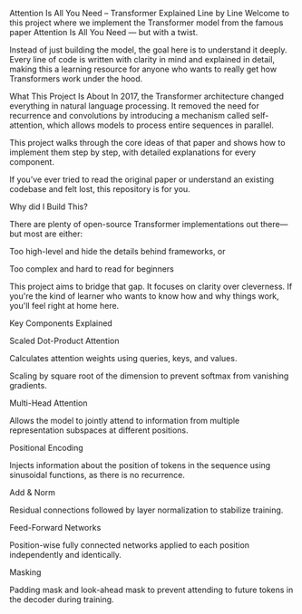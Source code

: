 Attention Is All You Need – Transformer Explained Line by Line
Welcome to this project where we implement the Transformer model from the famous paper Attention Is All You Need — but with a twist.

Instead of just building the model, the goal here is to understand it deeply. Every line of code is written with clarity in mind and explained in detail, making this a learning resource for anyone who wants to really get how Transformers work under the hood.



What This Project Is About
In 2017, the Transformer architecture changed everything in natural language processing. It removed the need for recurrence and convolutions by introducing a mechanism called self-attention, which allows models to process entire sequences in parallel.

This project walks through the core ideas of that paper and shows how to implement them step by step, with detailed explanations for every component.

If you’ve ever tried to read the original paper or understand an existing codebase and felt lost, this repository is for you.



Why did I Build This?

There are plenty of open-source Transformer implementations out there—but most are either:

Too high-level and hide the details behind frameworks, or

Too complex and hard to read for beginners

This project aims to bridge that gap. It focuses on clarity over cleverness. If you're the kind of learner who wants to know how and why things work, you'll feel right at home here.





Key Components Explained


Scaled Dot-Product Attention

Calculates attention weights using queries, keys, and values.

Scaling by square root of the dimension to prevent softmax from vanishing gradients.


Multi-Head Attention

Allows the model to jointly attend to information from multiple representation subspaces at different positions.


Positional Encoding

Injects information about the position of tokens in the sequence using sinusoidal functions, as there is no recurrence.


Add & Norm

Residual connections followed by layer normalization to stabilize training.


Feed-Forward Networks

Position-wise fully connected networks applied to each position independently and identically.


Masking

Padding mask and look-ahead mask to prevent attending to future tokens in the decoder during training.
